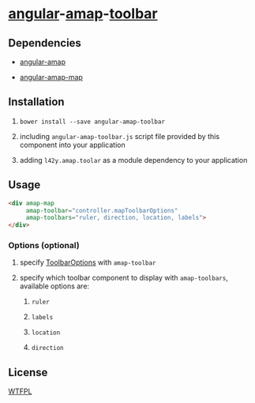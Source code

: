 # [angular](https://angularjs.org)-[amap](http://developer.amap.com)-[toolbar](http://developer.amap.com/api/javascript-api/reference/plugin/#AMap.ToolBar)

## Dependencies

* [angular-amap](https://github.com/L42y/angular-amap)

* [angular-amap-map](https://github.com/L42y/angular-amap-map)

## Installation

1. `bower install --save angular-amap-toolbar`

2. including `angular-amap-toolbar.js` script file provided by this component into your application

3. adding `l42y.amap.toolar` as a module dependency to your application

## Usage

```html
<div amap-map
     amap-toolbar="controller.mapToolbarOptions"
     amap-toolbars="ruler, direction, location, labels">
</div>
```

### Options (optional)

1. specify [ToolbarOptions](http://developer.amap.com/api/javascript-api/reference/plugin/#m_ToolbarOptions) with `amap-toolbar`

2. specify which toolbar component to display with `amap-toolbars`, available options are:

    1. `ruler`

    2. `labels`

    3. `location`

    4. `direction`

## License

[WTFPL](http://wtfpl.org)
